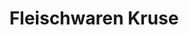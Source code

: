 ---
title: "Fleischwaren Kruse"
url: /bochum/fleischwaren-kruse-oskar-hoffmann-strasse/
shop: Metzgerei
---